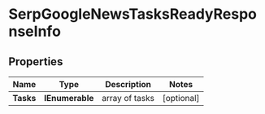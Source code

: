 # SerpGoogleNewsTasksReadyResponseInfo


## Properties

| Name | Type | Description | Notes |
|------------ | ------------- | ------------- | -------------|
**Tasks** | **IEnumerable<SerpGoogleNewsTasksReadyTaskInfo>** | array of tasks |[optional]|